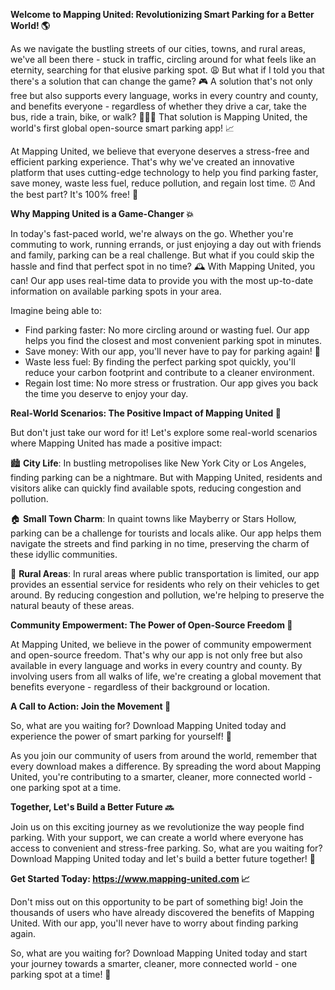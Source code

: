 **Welcome to Mapping United: Revolutionizing Smart Parking for a Better World! 🌎**

As we navigate the bustling streets of our cities, towns, and rural areas, we've all been there - stuck in traffic, circling around for what feels like an eternity, searching for that elusive parking spot. 😩 But what if I told you that there's a solution that can change the game? 🎮 A solution that's not only free but also supports every language, works in every country and county, and benefits everyone - regardless of whether they drive a car, take the bus, ride a train, bike, or walk? 🚶‍♀️💨 That solution is Mapping United, the world's first global open-source smart parking app! 📈

At Mapping United, we believe that everyone deserves a stress-free and efficient parking experience. That's why we've created an innovative platform that uses cutting-edge technology to help you find parking faster, save money, waste less fuel, reduce pollution, and regain lost time. ⏰ And the best part? It's 100% free! 🎁

**Why Mapping United is a Game-Changer 💥**

In today's fast-paced world, we're always on the go. Whether you're commuting to work, running errands, or just enjoying a day out with friends and family, parking can be a real challenge. But what if you could skip the hassle and find that perfect spot in no time? 🕰️ With Mapping United, you can! Our app uses real-time data to provide you with the most up-to-date information on available parking spots in your area.

Imagine being able to:

* Find parking faster: No more circling around or wasting fuel. Our app helps you find the closest and most convenient parking spot in minutes.
* Save money: With our app, you'll never have to pay for parking again! 🤑
* Waste less fuel: By finding the perfect parking spot quickly, you'll reduce your carbon footprint and contribute to a cleaner environment.
* Regain lost time: No more stress or frustration. Our app gives you back the time you deserve to enjoy your day.

**Real-World Scenarios: The Positive Impact of Mapping United 💪**

But don't just take our word for it! Let's explore some real-world scenarios where Mapping United has made a positive impact:

🏙️ **City Life**: In bustling metropolises like New York City or Los Angeles, finding parking can be a nightmare. But with Mapping United, residents and visitors alike can quickly find available spots, reducing congestion and pollution.

🏠 **Small Town Charm**: In quaint towns like Mayberry or Stars Hollow, parking can be a challenge for tourists and locals alike. Our app helps them navigate the streets and find parking in no time, preserving the charm of these idyllic communities.

🌳 **Rural Areas**: In rural areas where public transportation is limited, our app provides an essential service for residents who rely on their vehicles to get around. By reducing congestion and pollution, we're helping to preserve the natural beauty of these areas.

**Community Empowerment: The Power of Open-Source Freedom 🌟**

At Mapping United, we believe in the power of community empowerment and open-source freedom. That's why our app is not only free but also available in every language and works in every country and county. By involving users from all walks of life, we're creating a global movement that benefits everyone - regardless of their background or location.

**A Call to Action: Join the Movement 🚀**

So, what are you waiting for? Download Mapping United today and experience the power of smart parking for yourself! 📲

As you join our community of users from around the world, remember that every download makes a difference. By spreading the word about Mapping United, you're contributing to a smarter, cleaner, more connected world - one parking spot at a time.

**Together, Let's Build a Better Future 🔜**

Join us on this exciting journey as we revolutionize the way people find parking. With your support, we can create a world where everyone has access to convenient and stress-free parking. So, what are you waiting for? Download Mapping United today and let's build a better future together! 💪

**Get Started Today: https://www.mapping-united.com 📈**

Don't miss out on this opportunity to be part of something big! Join the thousands of users who have already discovered the benefits of Mapping United. With our app, you'll never have to worry about finding parking again.

So, what are you waiting for? Download Mapping United today and start your journey towards a smarter, cleaner, more connected world - one parking spot at a time! 🚀